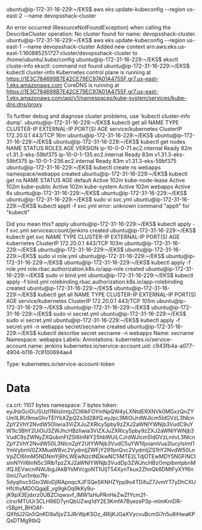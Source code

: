 ubuntu@ip-172-31-16-229:~/EKS$ aws eks update-kubeconfig --region us-east-2 --name devopsshack-cluster

An error occurred (ResourceNotFoundException) when calling the DescribeCluster operation: No cluster found for name: devopsshack-cluster.
ubuntu@ip-172-31-16-229:~/EKS$ aws eks update-kubeconfig --region us-east-1 --name devopsshack-cluster
Added new context arn:aws:eks:us-east-1:160885251727:cluster/devopsshack-cluster to /home/ubuntu/.kube/config
ubuntu@ip-172-31-16-229:~/EKS$ eksctl cluste-info
eksctl: command not found
ubuntu@ip-172-31-16-229:~/EKS$ kubectl cluster-info
Kubernetes control plane is running at https://1E3C784699B7E42CE79EC97A01A4755F.gr7.us-east-1.eks.amazonaws.com
CoreDNS is running at https://1E3C784699B7E42CE79EC97A01A4755F.gr7.us-east-1.eks.amazonaws.com/api/v1/namespaces/kube-system/services/kube-dns:dns/proxy

To further debug and diagnose cluster problems, use 'kubectl cluster-info dump'.
ubuntu@ip-172-31-16-229:~/EKS$ kubectl get all
NAME                 TYPE        CLUSTER-IP   EXTERNAL-IP   PORT(S)   AGE
service/kubernetes   ClusterIP   172.20.0.1   <none>        443/TCP   16m
ubuntu@ip-172-31-16-229:~/EKS$
ubuntu@ip-172-31-16-229:~/EKS$
ubuntu@ip-172-31-16-229:~/EKS$ kubectl get nodes
NAME                         STATUS   ROLES    AGE   VERSION
ip-10-0-0-71.ec2.internal    Ready    <none>   82m   v1.31.3-eks-59bf375
ip-10-0-1-135.ec2.internal   Ready    <none>   83m   v1.31.3-eks-59bf375
ip-10-0-1-236.ec2.internal   Ready    <none>   83m   v1.31.3-eks-59bf375
ubuntu@ip-172-31-16-229:~/EKS$ kubectl create ns webapps
namespace/webapps created
ubuntu@ip-172-31-16-229:~/EKS$ kubectl get ns
NAME              STATUS   AGE
default           Active   102m
kube-node-lease   Active   102m
kube-public       Active   102m
kube-system       Active   102m
webapps           Active   6s
ubuntu@ip-172-31-16-229:~/EKS$
ubuntu@ip-172-31-16-229:~/EKS$
ubuntu@ip-172-31-16-229:~/EKS$ sudo vi svc.yml
ubuntu@ip-172-31-16-229:~/EKS$ kubectl applt -f svc.yml
error: unknown command "applt" for "kubectl"

Did you mean this?
        apply
ubuntu@ip-172-31-16-229:~/EKS$ kubectl apply -f svc.yml
serviceaccount/jenkins created
ubuntu@ip-172-31-16-229:~/EKS$ kubectl get svc
NAME         TYPE        CLUSTER-IP   EXTERNAL-IP   PORT(S)   AGE
kubernetes   ClusterIP   172.20.0.1   <none>        443/TCP   103m
ubuntu@ip-172-31-16-229:~/EKS$
ubuntu@ip-172-31-16-229:~/EKS$
ubuntu@ip-172-31-16-229:~/EKS$ sudo vi role.yml
ubuntu@ip-172-31-16-229:~/EKS$
ubuntu@ip-172-31-16-229:~/EKS$
ubuntu@ip-172-31-16-229:~/EKS$ kubectl apply -f role.yml
role.rbac.authorization.k8s.io/app-role created
ubuntu@ip-172-31-16-229:~/EKS$ sudo vi bind.yml
ubuntu@ip-172-31-16-229:~/EKS$ kubectl apply -f bind.yml
rolebinding.rbac.authorization.k8s.io/app-rolebinding created
ubuntu@ip-172-31-16-229:~/EKS$
ubuntu@ip-172-31-16-229:~/EKS$ kubectl get all
NAME                 TYPE        CLUSTER-IP   EXTERNAL-IP   PORT(S)   AGE
service/kubernetes   ClusterIP   172.20.0.1   <none>        443/TCP   105m
ubuntu@ip-172-31-16-229:~/EKS$
ubuntu@ip-172-31-16-229:~/EKS$
ubuntu@ip-172-31-16-229:~/EKS$ sudo vi secret.yml
ubuntu@ip-172-31-16-229:~/EKS$ sudo vi secret.yml
ubuntu@ip-172-31-16-229:~/EKS$ kubectl apply -f secret.yml -n webapps
secret/secname created
ubuntu@ip-172-31-16-229:~/EKS$ kubectl describe secret secname -n webapps
Name:         secname
Namespace:    webapps
Labels:       <none>
Annotations:  kubernetes.io/service-account.name: jenkins
              kubernetes.io/service-account.uid: c943fb4a-a077-4904-b116-7c9100694ae4

Type:  kubernetes.io/service-account-token

Data
====
ca.crt:     1107 bytes
namespace:  7 bytes
token:      eyJhbGciOiJSUzI1NiIsImtpZCI6IkFOYmNpQW4yLXNtdERXNVk0MGxzQnZYUm1LRU9meGhvTElYbXZpQ2s3d28ifQ.eyJpc3MiOiJrdWJlcm5ldGVzL3NlcnZpY2VhY2NvdW50Iiwia3ViZXJuZXRlcy5pby9zZXJ2aWNlYWNjb3VudC9uYW1lc3BhY2UiOiJ3ZWJhcHBzIiwia3ViZXJuZXRlcy5pby9zZXJ2aWNlYWNjb3VudC9zZWNyZXQubmFtZSI6InNlY25hbWUiLCJrdWJlcm5ldGVzLmlvL3NlcnZpY2VhY2NvdW50L3NlcnZpY2UtYWNjb3VudC5uYW1lIjoiamVua2lucyIsImt1YmVybmV0ZXMuaW8vc2VydmljZWFjY291bnQvc2VydmljZS1hY2NvdW50LnVpZCI6ImM5NDNmYjRhLWEwNzctNDkwNC1iMTE2LTdjOTEwMDY5NGFlNCIsInN1YiI6InN5c3RlbTpzZXJ2aWNlYWNjb3VudDp3ZWJhcHBzOmplbmtpbnMifQ.IIEVwcniNWJbgJAkBYsMVcgoNT1UIjT54XynTkux2ZhnQk6DMtFyXYf6n0mU7un1mko7N-5dyqllivc5Gio3WoDjlRApnqcXJFSQeSKNHZYpp9o4TDifuZ7JvmYT7yDhCXUHfclhyMDOQgajE_vg9gkOq9kKy9u-jK9pX3Ejdxrz0UBZClqwsvf_lMW1sHuPRnHeZwZfYcm2f-cIrxrMTUUr3CLH96D7ynQbUZwq1dY2E3KmfA7ByezeP3p-mlmKmDR-rSBpH_BHOAf-QXfdJ2Gn5QnKD8a5jvZ3JRrWpKSOz_4RIjKJGaXVycvuBcmSi7n5u8iHwaKPQsDTMg9tbQ
